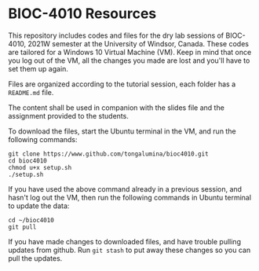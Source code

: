 # BIOC-4010 Resources 
This repository includes codes and files for the dry lab sessions of BIOC-4010,
2021W semester at the University of Windsor, Canada. These codes are tailored
for a Windows 10 Virtual Machine (VM). Keep in mind that once you log out of
the VM, all the changes you made are lost and you'll have to set them up again.

Files are organized according to the tutorial session, each folder has a
`README.md` file.

The content shall be used in companion with the slides file and the assignment
provided to the students.

To download the files, start the Ubuntu terminal in the VM, and run the
following commands:

```
git clone https://www.github.com/tongalumina/bioc4010.git
cd bioc4010
chmod u+x setup.sh
./setup.sh
```

If you have used the above command already in a previous session, and hasn't log out the VM,
then run the following commands in Ubuntu terminal to update the data:
```
cd ~/bioc4010
git pull
```

If you have made changes to downloaded files, and have trouble pulling updates
from github. Run `git stash` to put away these changes so you can pull the
updates.
